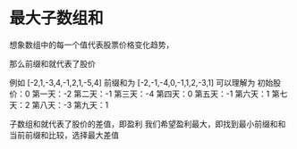 # 最大子数组和

想象数组中的每一个值代表股票价格变化趋势，

那么前缀和就代表了股价

例如
[-2,1,-3,4,-1,2,1,-5,4]
前缀和为
[-2,-1,-4,0,-1,1,2,-3,1]
可以理解为
初始股价：0
第一天：-2
第二天：-1
第三天：-4
第四天：0
第五天：-1
第六天：1
第七天：2
第八天：-3
第九天：1

子数组和就代表了股价的差值，即盈利
我们希望盈利最大，即找到最小前缀和和当前前缀和比较，选择最大差值



